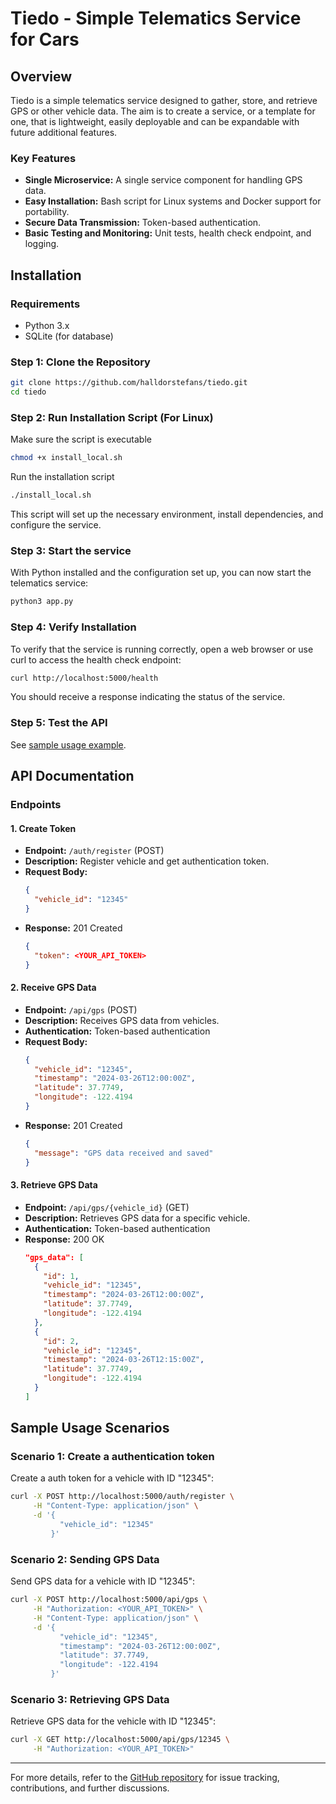 # Tiedo - Simple Telematics Service for Cars

## Overview

Tiedo is a simple telematics service designed to gather, store, and retrieve GPS or other vehicle data. 
The aim is to create a service, or a template for one, that is lightweight, easily deployable and can be expandable with future additional features.


### Key Features
- **Single Microservice:** A single service component for handling GPS data.
- **Easy Installation:** Bash script for Linux systems and Docker support for portability.
- **Secure Data Transmission:** Token-based authentication.
- **Basic Testing and Monitoring:** Unit tests, health check endpoint, and logging.

## Installation

### Requirements
- Python 3.x
- SQLite (for database)

### Step 1: Clone the Repository
```bash
git clone https://github.com/halldorstefans/tiedo.git
cd tiedo
```

### Step 2: Run Installation Script (For Linux)

Make sure the script is executable
```bash
chmod +x install_local.sh
```

Run the installation script
```bash
./install_local.sh
```

This script will set up the necessary environment, install dependencies, and configure the service.

### Step 3: Start the service

With Python installed and the configuration set up, you can now start the telematics service:

```bash
python3 app.py
```

### Step 4: Verify Installation

To verify that the service is running correctly, open a web browser or use curl to access the health check endpoint:

```bash
curl http://localhost:5000/health
```

You should receive a response indicating the status of the service.

### Step 5: Test the API

See [sample usage example](#sample-usage-scenarios).

## API Documentation

### Endpoints

#### 1. Create Token
- **Endpoint:** `/auth/register` (POST)
- **Description:** Register vehicle and get authentication token.
- **Request Body:**
  ```json
  {
    "vehicle_id": "12345"
  }
  ```
- **Response:** 201 Created
  ```json
  {
    "token": <YOUR_API_TOKEN>
  }
  ```

#### 2. Receive GPS Data
- **Endpoint:** `/api/gps` (POST)
- **Description:** Receives GPS data from vehicles.
- **Authentication:** Token-based authentication
- **Request Body:**
  ```json
  {
    "vehicle_id": "12345",
    "timestamp": "2024-03-26T12:00:00Z",
    "latitude": 37.7749,
    "longitude": -122.4194
  }
  ```
- **Response:** 201 Created
  ```json
  {
    "message": "GPS data received and saved"
  }
  ```

#### 3. Retrieve GPS Data
- **Endpoint:** `/api/gps/{vehicle_id}` (GET)
- **Description:** Retrieves GPS data for a specific vehicle.
- **Authentication:** Token-based authentication
- **Response:** 200 OK
  ```json
  "gps_data": [
    {
      "id": 1,
      "vehicle_id": "12345",
      "timestamp": "2024-03-26T12:00:00Z",
      "latitude": 37.7749,
      "longitude": -122.4194
    },
    {
      "id": 2,
      "vehicle_id": "12345",
      "timestamp": "2024-03-26T12:15:00Z",
      "latitude": 37.7749,
      "longitude": -122.4194
    }
  ]
  ```

## Sample Usage Scenarios

### Scenario 1: Create a authentication token
Create a auth token for a vehicle with ID "12345":
```bash
curl -X POST http://localhost:5000/auth/register \
     -H "Content-Type: application/json" \
     -d '{
           "vehicle_id": "12345"
         }'
```

### Scenario 2: Sending GPS Data
Send GPS data for a vehicle with ID "12345":
```bash
curl -X POST http://localhost:5000/api/gps \
     -H "Authorization: <YOUR_API_TOKEN>" \
     -H "Content-Type: application/json" \
     -d '{
           "vehicle_id": "12345",
           "timestamp": "2024-03-26T12:00:00Z",
           "latitude": 37.7749,
           "longitude": -122.4194
         }'
```

### Scenario 3: Retrieving GPS Data
Retrieve GPS data for the vehicle with ID "12345":
```bash
curl -X GET http://localhost:5000/api/gps/12345 \
     -H "Authorization: <YOUR_API_TOKEN>"
```

---

For more details, refer to the [GitHub repository](https://github.com/halldorstefans/tiedo) for issue tracking, contributions, and further discussions.
